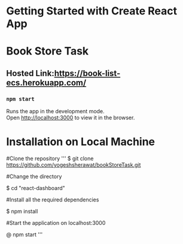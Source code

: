 # Getting Started with Create React App
# Book Store Task
## Hosted Link:https://book-list-ecs.herokuapp.com/



### `npm start`

Runs the app in the development mode.\
Open [http://localhost:3000](http://localhost:3000) to view it in the browser.

# Installation on Local Machine

#Clone the repository
'''
$ git clone https://github.com/yogeshsherawat/bookStoreTask.git

#Change the directory 

$ cd "react-dashboard"

#Install all the required dependencies

$ npm install

#Start the application on localhost:3000

@ npm start
'''